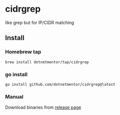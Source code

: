 # cidrgrep

like grep but for IP/CIDR matching

## Install

### Homebrew tap

```console
brew install dotnetmentor/tap/cidrgrep
```

### go install

```console
go install github.com/dotnetmentor/cidrgrep@latest
```

### Manual

Download binaries from [release page](https://github.com/dotnetmentor/cidrgrep/releases)
